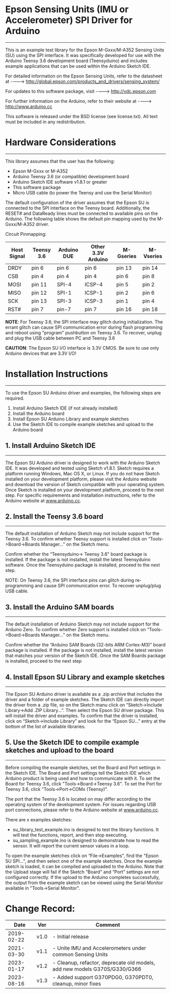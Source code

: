 # Epson Sensing Units (IMU or Accelerometer) SPI Driver for Arduino

______________________________________________________________________

This is an example test library for the Epson M-Gxxx/M-A352
Sensing Units (SU) using the SPI interface.
It was specifically developed for use with the Arduino Teensy 3.6
development board (Teensyduino) and includes example applications that
can be used within the Arduino Sketch IDE.

For detailed information on the Epson Sensing Units, refer to the datasheet at
----> http://global.epson.com/products_and_drivers/sensing_system/

For updates to this software package, visit
----> http://vdc.epson.com

For further information on the Arduino, refer to their website at
----> http://www.arduino.cc

This software is released under the BSD license (see license.txt).
All text must be included in any redistribution.

# Hardware Considerations

______________________________________________________________________

This library assumes that the user has the following:

- Epson M-Gxxx or M-A352
- Arduino Teensy 3.6 (or compatible) development board
- Arduino Sketch IDE software v1.8.1 or greater
- This software package
- Micro USB cable (to power the Teensy and use the Serial Monitor)

The default configuration of the driver assumes that the Epson SU is connected to the SPI interface on the Teensy board.
Additionally, the RESET# and DataReady lines must be connected to available pins on the Arduino.
The following table shows the default pin mapping used by the M-Gxxx/M-A352 driver.

Circuit Pinmapping:

| Host Signal | Teensy 3.6 | Arduino DUE | Other 3.3V Arduino | M-Gseries | M-Vseries |
| ----------- | ---------- | ----------- | ------------------ | --------- | --------- |
| DRDY        | pin 6      | pin 6       | pin 6              | pin 13    | pin 14    |
| CSB         | pin 4      | pin 4       | pin 4              | pin 6     | pin 8     |
| MOSI        | pin 11     | SPI-4       | ICSP-4             | pin 5     | pin 2     |
| MISO        | pin 12     | SPI-1       | ICSP-1             | pin 2     | pin 6     |
| SCK         | pin 13     | SPI-3       | ICSP-3             | pin 1     | pin 4     |
| RST#        | pin 7      | pin-7       | pin 7              | pin 16    | pin 18    |

**NOTE**: For Teensy 3.6, the SPI interface may glitch during initialization.
The errant glitch can cause SPI communication error during flash
programming and reboot using "program" pushbutton on Teensy 3.6.
To recover, unplug and plug the USB cable between PC and Teensy 3.6

**CAUTION**: The Epson SU I/O interface is 3.3V CMOS.
Be sure to use only Arduino devices that are 3.3V I/O!

# Installation Instructions

______________________________________________________________________

To use the Epson SU Arduino driver and examples, the following steps are required.

1. Install Arduino Sketch IDE (if not already installed)
2. Install the Arduino board
3. Install Epson SU Arduino Library and example sketches
4. Use the Sketch IDE to compile example sketches and upload to the Arduino board

## 1. Install Arduino Sketch IDE

______________________________________________________________________

The Epson SU Arduino driver is designed to work with the Arduino Sketch IDE.
It was developed and tested using Sketch v1.8.1.
Sketch requires a platform running Windows, Mac OS X, or Linux.
If you do not have Sketch installed on your development platform, please visit the Arduino
website and download the version of Sketch compatible with your operating system.
Once Sketch is installed on your development platform, proceed to the next step.
For specific requirements and installation instructions, refer to the Arduino website at www.arduino.cc.

## 2. Install the Teensy 3.6 board

______________________________________________________________________

The default installation of Arduino Sketch may not include support for the Teensy 3.6.
To confirm whether Teensy support is installed click on “Tools->Board->Boards Manager...” on the Sketch menu.

Confirm whether the “Teensyduino-> Teensy 3.6" board package is installed. If the
package is not installed, install the latest Teensyduino software. Once the Teensyduino package is installed,
proceed to the next step.

NOTE: On Teensy 3.6, the SPI interface pins can glitch during re-programming and cause SPI communication error.
To recover unplug/plug USB cable.

## 3. Install the Arduino SAM boards

______________________________________________________________________

The default installation of Arduino Sketch may not include support for the Arduino Zero.
To confirm whether Zero support is installed click on “Tools->Board->Boards Manager...” on the Sketch menu.

Confirm whether the “Arduino SAM Boards (32-bits ARM Cortex-M3)” board package is installed. If the
package is not installed, install the latest version that matches your version of the Sketch IDE.
Once the SAM Boards package is installed, proceed to the next step

## 4. Install Epson SU Library and example sketches

______________________________________________________________________

The Epson SU Arduino driver is available as a .zip archive that includes the driver and a folder of example sketches.
The Sketch IDE can directly import the driver from a .zip file, so on the Sketch manu click on “Sketch->Include Library->Add .ZIP Library...”.
Then select the Epson SU driver package. This will install the driver and examples.
To confirm that the driver is installed, click on “Sketch->Include Library” and look for the “Epson SU...” entry
at the bottom of the list of available libraries.

## 5. Use the Sketch IDE to compile example sketches and upload to the board

______________________________________________________________________

Before compiling the example sketches, set the Board and Port settings in the Sketch IDE.
The Board and Port settings tell the Sketch IDE which Arduino product is being used and how to communicate with it.
To set the Board for Teensy 3.6, click "Tools->Board->Teensy 3.6".
To set the Port for Teensy 3.6, click "Tools->Port->COMx (Teensy)".

The port that the Teensy 3.6 is located on may differ according to the operating system of the development system.
For issues regarding USB port connections, please refer to the Arduino website at www.arduino.cc.

There are x examples sketches:

- su_library_test_example.ino is designed to test the library functions. It will test the functions, report, and then stop executing.
- su_sampling_example.ino is designed to demonstrate how to read the sensor. It will report the current sensor values in a loop.

To open the example sketches click on “File->Examples", find the "Epson SU SPI...", and then select one of the example sketches.
Once the example sketch is loaded, it can be compiled and uploaded to the Arduino.
Note that the Upload stage will fail if the Sketch “Board” and “Port” settings are not configured correctly.
If the upload to the Arduino completes successfully, the output from the example sketch can be viewed using
the Serial Monitor available in "Tools->Serial Monitor".

# Change Record:

| Date       | Ver  | Comment                                                                   |
| ---------- | ---- | ------------------------------------------------------------------------- |
| 2019-02-22 | v1.0 | - Initial release                                                         |
| 2021-03-30 | v1.1 | - Unite IMU and Accelerometers under common Sensing Units                 |
| 2023-01-17 | v1.2 | - Cleanup, refactor, deprecate old models, add new models G370S/G330/G366 |
| 2023-08-16 | v1.3 | - Added support G370PDG0, G370PDT0, cleanup, minor fixes                  |
